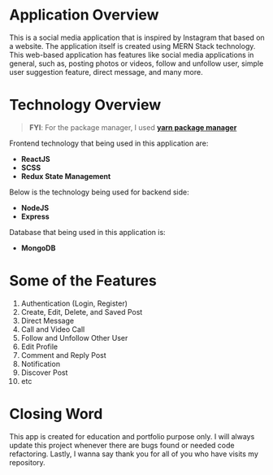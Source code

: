 # Application Overview

This is a social media application that is inspired by Instagram that based on a website. The application itself is created using MERN Stack technology. This web-based application has features like social media applications in general, such as, posting photos or videos, follow and unfollow user, simple user suggestion feature, direct message, and many more.

# Technology Overview

> **FYI**: For the package manager, I used [**yarn package manager**](https://yarnpkg.com)

Frontend technology that being used in this application are:

- **ReactJS**
- **SCSS**
- **Redux State Management**

Below is the technology being used for backend side:

- **NodeJS**
- **Express**

Database that being used in this application is:

- **MongoDB**

# Some of the Features

1. Authentication (Login, Register)
2. Create, Edit, Delete, and Saved Post
3. Direct Message
4. Call and Video Call
5. Follow and Unfollow Other User
6. Edit Profile
7. Comment and Reply Post
8. Notification
9. Discover Post
10. etc

# Closing Word

This app is created for education and portfolio purpose only. I will always update this project whenever there are bugs found or needed code refactoring. Lastly, I wanna say thank you for all of you who have visits my repository.
